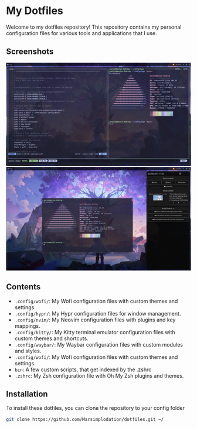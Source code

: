 # My Dotfiles

Welcome to my dotfiles repository! This repository contains my personal configuration files for various tools and applications that I use. 

## Screenshots

![Screenshot 1](screenshots/screenshot1.png)
![Screenshot 2](screenshots/screenshot2.png)

## Contents

- `.config/wofi/`: My Wofi configuration files with custom themes and settings.
- `.config/hypr/`: My Hypr configuration files for window management.
- `.config/nvim/`: My Neovim configuration files with plugins and key mappings.
- `.config/kitty/`: My Kitty terminal emulator configuration files with custom themes and shortcuts.
- `.config/waybar/`: My Waybar configuration files with custom modules and styles.
- `.config/wofi/`: My Wofi configuration files with custom themes and settings.
- `bin`: A few custom scripts, that get indexed by the .zshrc
- `.zshrc`: My Zsh configuration file with Oh My Zsh plugins and themes.

## Installation

To install these dotfiles, you can clone the repository to your config folder 

```sh
git clone https://github.com/Marsimplodation/dotfiles.git ~/
